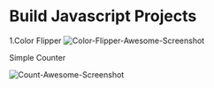 # Build Javascript Projects
1.Color Flipper
![Color-Flipper-Awesome-Screenshot](https://user-images.githubusercontent.com/75199998/139657335-2ef5f0ba-9d53-4b10-951a-f9c95b7c05c9.gif)


Simple Counter 

![Count-Awesome-Screenshot](https://user-images.githubusercontent.com/75199998/139657159-7bcb9df9-234f-451c-8ad8-3d35ffddcbe9.gif)
